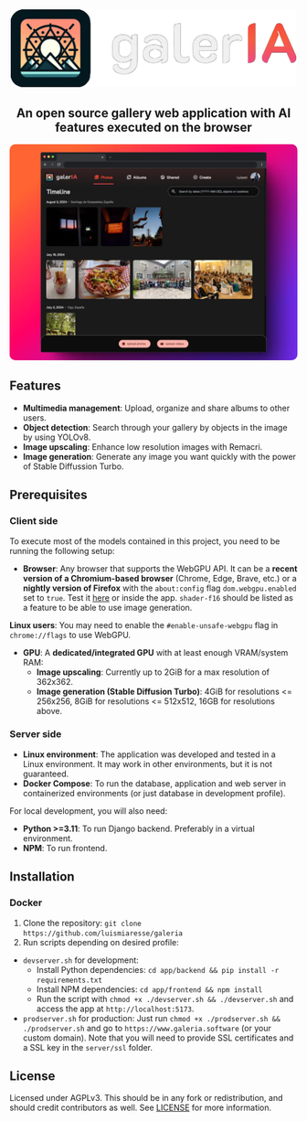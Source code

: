 
<div align="center">
  <img src="docs/logo.webp" width="500px" />
</div>

<h2 align="center">An open source gallery web application with AI features executed on the browser</h2>

<img style="border-radius: 10px" src="docs/photos.webp" />

## Features

- **Multimedia management**: Upload, organize and share albums to other users.
- **Object detection**: Search through your gallery by objects in the image by using YOLOv8.
- **Image upscaling**: Enhance low resolution images with Remacri.
- **Image generation**: Generate any image you want quickly with the power of Stable Diffussion Turbo.

## Prerequisites

### Client side

To execute most of the models contained in this project, you need to be running the following setup:

- **Browser**: Any browser that supports the WebGPU API. It can be a **recent version of a Chromium-based browser** (Chrome, Edge, Brave, etc.) or a **nightly version of Firefox** with the `about:config` flag `dom.webgpu.enabled` set to `true`. Test it [here](https://webgpureport.org/) or inside the app. `shader-f16` should be listed as a feature to be able to use image generation.

**Linux users**: You may need to enable the `#enable-unsafe-webgpu` flag in `chrome://flags` to use WebGPU.

- **GPU**: A **dedicated/integrated GPU** with at least enough VRAM/system RAM:
  - **Image upscaling**: Currently up to 2GiB for a max resolution of 362x362.
  - **Image generation (Stable Diffusion Turbo)**: 4GiB for resolutions <= 256x256, 8GiB for resolutions <= 512x512, 16GB for resolutions above.

### Server side

- **Linux environment**: The application was developed and tested in a Linux environment. It may work in other environments, but it is not guaranteed.
- **Docker Compose**: To run the database, application and web server in containerized environments (or just database in development profile).

For local development, you will also need:

- **Python >=3.11**: To run Django backend. Preferably in a virtual environment.
- **NPM**: To run frontend.

## Installation

### Docker

1. Clone the repository: `git clone https://github.com/luismiaresse/galeria`
2. Run scripts depending on desired profile:

- `devserver.sh` for development:
  - Install Python dependencies: `cd app/backend && pip install -r requirements.txt`
  - Install NPM dependencies: `cd app/frontend && npm install`
  - Run the script with `chmod +x ./devserver.sh && ./devserver.sh` and access the app at `http://localhost:5173`.
- `prodserver.sh` for production: Just run `chmod +x ./prodserver.sh && ./prodserver.sh` and go to `https://www.galeria.software` (or your custom domain). Note that you will need to provide SSL certificates and a SSL key in the `server/ssl` folder.

## License

Licensed under AGPLv3. This should be in any fork or redistribution, and should credit contributors as well. See [LICENSE](LICENSE) for more information.
